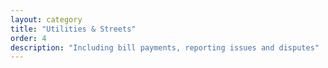 ```yaml
---
layout: category
title: "Utilities & Streets"
order: 4
description: "Including bill payments, reporting issues and disputes"
---
```


